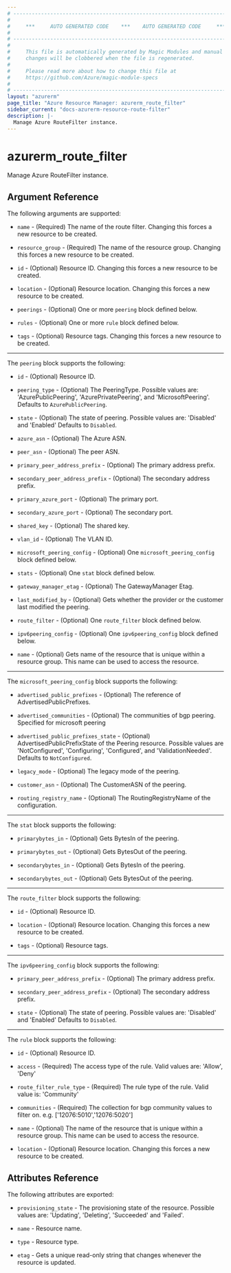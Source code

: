 ```yaml
---
# ----------------------------------------------------------------------------
#
#     ***     AUTO GENERATED CODE    ***    AUTO GENERATED CODE     ***
#
# ----------------------------------------------------------------------------
#
#     This file is automatically generated by Magic Modules and manual
#     changes will be clobbered when the file is regenerated.
#
#     Please read more about how to change this file at
#     https://github.com/Azure/magic-module-specs
#
# ----------------------------------------------------------------------------
layout: "azurerm"
page_title: "Azure Resource Manager: azurerm_route_filter"
sidebar_current: "docs-azurerm-resource-route-filter"
description: |-
  Manage Azure RouteFilter instance.
---
```


# azurerm_route_filter

Manage Azure RouteFilter instance.


## Argument Reference

The following arguments are supported:

* `name` - (Required) The name of the route filter. Changing this forces a new resource to be created.

* `resource_group` - (Required) The name of the resource group. Changing this forces a new resource to be created.

* `id` - (Optional) Resource ID. Changing this forces a new resource to be created.

* `location` - (Optional) Resource location. Changing this forces a new resource to be created.

* `peerings` - (Optional) One or more `peering` block defined below.

* `rules` - (Optional) One or more `rule` block defined below.

* `tags` - (Optional) Resource tags. Changing this forces a new resource to be created.

---

The `peering` block supports the following:

* `id` - (Optional) Resource ID.

* `peering_type` - (Optional) The PeeringType. Possible values are: 'AzurePublicPeering', 'AzurePrivatePeering', and 'MicrosoftPeering'. Defaults to `AzurePublicPeering`.

* `state` - (Optional) The state of peering. Possible values are: 'Disabled' and 'Enabled' Defaults to `Disabled`.

* `azure_asn` - (Optional) The Azure ASN.

* `peer_asn` - (Optional) The peer ASN.

* `primary_peer_address_prefix` - (Optional) The primary address prefix.

* `secondary_peer_address_prefix` - (Optional) The secondary address prefix.

* `primary_azure_port` - (Optional) The primary port.

* `secondary_azure_port` - (Optional) The secondary port.

* `shared_key` - (Optional) The shared key.

* `vlan_id` - (Optional) The VLAN ID.

* `microsoft_peering_config` - (Optional) One `microsoft_peering_config` block defined below.

* `stats` - (Optional) One `stat` block defined below.

* `gateway_manager_etag` - (Optional) The GatewayManager Etag.

* `last_modified_by` - (Optional) Gets whether the provider or the customer last modified the peering.

* `route_filter` - (Optional) One `route_filter` block defined below.

* `ipv6peering_config` - (Optional) One `ipv6peering_config` block defined below.

* `name` - (Optional) Gets name of the resource that is unique within a resource group. This name can be used to access the resource.


---

The `microsoft_peering_config` block supports the following:

* `advertised_public_prefixes` - (Optional) The reference of AdvertisedPublicPrefixes.

* `advertised_communities` - (Optional) The communities of bgp peering. Specified for microsoft peering

* `advertised_public_prefixes_state` - (Optional) AdvertisedPublicPrefixState of the Peering resource. Possible values are 'NotConfigured', 'Configuring', 'Configured', and 'ValidationNeeded'. Defaults to `NotConfigured`.

* `legacy_mode` - (Optional) The legacy mode of the peering.

* `customer_asn` - (Optional) The CustomerASN of the peering.

* `routing_registry_name` - (Optional) The RoutingRegistryName of the configuration.

---

The `stat` block supports the following:

* `primarybytes_in` - (Optional) Gets BytesIn of the peering.

* `primarybytes_out` - (Optional) Gets BytesOut of the peering.

* `secondarybytes_in` - (Optional) Gets BytesIn of the peering.

* `secondarybytes_out` - (Optional) Gets BytesOut of the peering.

---

The `route_filter` block supports the following:

* `id` - (Optional) Resource ID.

* `location` - (Optional) Resource location. Changing this forces a new resource to be created.

* `tags` - (Optional) Resource tags.

---

The `ipv6peering_config` block supports the following:

* `primary_peer_address_prefix` - (Optional) The primary address prefix.

* `secondary_peer_address_prefix` - (Optional) The secondary address prefix.

* `state` - (Optional) The state of peering. Possible values are: 'Disabled' and 'Enabled' Defaults to `Disabled`.

---

The `rule` block supports the following:

* `id` - (Optional) Resource ID.

* `access` - (Required) The access type of the rule. Valid values are: 'Allow', 'Deny'

* `route_filter_rule_type` - (Required) The rule type of the rule. Valid value is: 'Community'

* `communities` - (Required) The collection for bgp community values to filter on. e.g. ['12076:5010','12076:5020']

* `name` - (Optional) The name of the resource that is unique within a resource group. This name can be used to access the resource.

* `location` - (Optional) Resource location. Changing this forces a new resource to be created.

## Attributes Reference

The following attributes are exported:

* `provisioning_state` - The provisioning state of the resource. Possible values are: 'Updating', 'Deleting', 'Succeeded' and 'Failed'.

* `name` - Resource name.

* `type` - Resource type.

* `etag` - Gets a unique read-only string that changes whenever the resource is updated.
